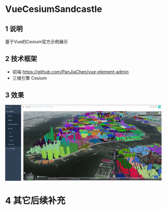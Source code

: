 # VueCesiumSandcastle

## 1 说明 
基于Vue的Cesium官方示例展示

## 2 技术框架
- 前端 https://github.com/PanJiaChen/vue-element-admin
- 三维引擎 Cesium

## 3 效果



![1646124086485](https://github.com/leemraz/VueCesiumSandcastle/blob/main/img/1646124086485.png)

# 4 其它后续补充
